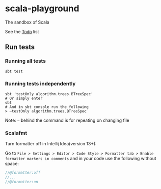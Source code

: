 # scala-playground
The sandbox of Scala 

See the [Todo](./doc/TODO.md) list

## Run tests
### Running all tests
```scala
sbt test
```
### Running tests independently
```shell
sbt 'testOnly algorithm.trees.BTreeSpec'
# Or simply enter 
sbt
# And in sbt console run the following
> ~testOnly algorithm.trees.BTreeSpec
```
Note: `~` behind the command is for repeating on changing file

### Scalafmt
Turn formatter off in Intellij Idea(version 13+):

Go to `File > Settings > Editor > Code Style > Formatter tab > Enable formatter markers in comments`
and in your code use the following without space:
```scala
//@formatter:off
//...
//@formatter:on 
```


